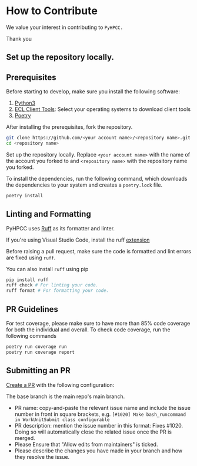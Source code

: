 # How to Contribute

We value your interest in contributing to `PyHPCC.`

Thank you

## Set up the repository locally.
## Prerequisites
Before starting to develop, make sure you install the following software:
1. [Python3](https://www.python.org/downloads/)
2. [ECL Client Tools](https://hpccsystems.com/download/): Select your operating systems to download client tools
3. [Poetry](https://python-poetry.org/docs/#installation)

After installing the prerequisites, fork the repository.

```bash
git clone https://github.com/<your account name>/<repository name>.git
cd <repository name>
```
Set up the repository locally. Replace `<your account name>` with the name of the account you forked to and `<repository name>` with the repository name you forked.

To install the dependencies, run the following command, which downloads the dependencies to your system and creates a `poetry.lock` file.

``` bash
poetry install
```

## Linting and Formatting
PyHPCC uses [Ruff](https://docs.astral.sh/ruff/) as its formatter and linter.

If you're using Visual Studio Code, install the ruff [extension](https://marketplace.visualstudio.com/items?itemName=charliermarsh.ruff)

Before raising a pull request, make sure the code is formatted and lint errors are fixed using `ruff`.

You can also install `ruff` using pip

``` bash
pip install ruff
ruff check # For linting your code.
ruff format # For formatting your code.
```


## PR Guidelines
For test coverage, please make sure to have more than 85% code coverage for both the individual and overall.
To check code coverage, run the following commands
``` bash
poetry run coverage run
poetry run coverage report
```

## Submitting an PR
[Create a PR](https://help.github.com/articles/creating-a-pull-request/) with the following configuration:

The base branch is the main repo's main branch.
- PR name: copy-and-paste the relevant issue name and include the issue number in front in square brackets, e.g. `[#1020] Make bash_runcommand in WorkUnitSubmit class configurable `
- PR description: mention the issue number in this format: Fixes #1020. Doing so will automatically close the related issue once the PR is merged.
- Please Ensure that "Allow edits from maintainers" is ticked.
- Please describe the changes you have made in your branch and how they resolve the issue.  




